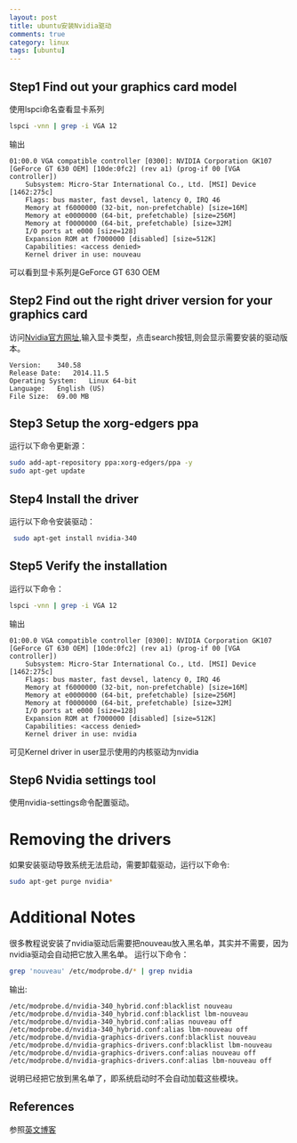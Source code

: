 ```yaml
---
layout: post
title: ubuntu安装Nvidia驱动
comments: true
category: linux
tags: [ubuntu]
---
```


## Step1 Find out your graphics card model

使用lspci命名查看显卡系列

```bash
lspci -vnn | grep -i VGA 12
```

<!-- more -->

输出

```
01:00.0 VGA compatible controller [0300]: NVIDIA Corporation GK107 [GeForce GT 630 OEM] [10de:0fc2] (rev a1) (prog-if 00 [VGA controller])
	Subsystem: Micro-Star International Co., Ltd. [MSI] Device [1462:275c]
	Flags: bus master, fast devsel, latency 0, IRQ 46
	Memory at f6000000 (32-bit, non-prefetchable) [size=16M]
	Memory at e0000000 (64-bit, prefetchable) [size=256M]
	Memory at f0000000 (64-bit, prefetchable) [size=32M]
	I/O ports at e000 [size=128]
	Expansion ROM at f7000000 [disabled] [size=512K]
	Capabilities: <access denied>
	Kernel driver in use: nouveau
```

可以看到显卡系列是GeForce GT 630 OEM

## Step2 Find out the right driver version for your graphics card

访问[Nvidia官方网址](http://www.nvidia.com/Download/index.aspx),输入显卡类型，点击search按钮,则会显示需要安装的驱动版本。

```
Version: 	340.58
Release Date: 	2014.11.5
Operating System: 	Linux 64-bit
Language: 	English (US)
File Size: 	69.00 MB
```

## Step3 Setup the xorg-edgers ppa

运行以下命令更新源：

```bash
sudo add-apt-repository ppa:xorg-edgers/ppa -y
sudo apt-get update
```

## Step4 Install the driver

运行以下命令安装驱动：

```bash
 sudo apt-get install nvidia-340
 ```

## Step5 Verify the installation
 
运行以下命令：

```bash
lspci -vnn | grep -i VGA 12
```

输出

```
01:00.0 VGA compatible controller [0300]: NVIDIA Corporation GK107 [GeForce GT 630 OEM] [10de:0fc2] (rev a1) (prog-if 00 [VGA controller])
	Subsystem: Micro-Star International Co., Ltd. [MSI] Device [1462:275c]
	Flags: bus master, fast devsel, latency 0, IRQ 46
	Memory at f6000000 (32-bit, non-prefetchable) [size=16M]
	Memory at e0000000 (64-bit, prefetchable) [size=256M]
	Memory at f0000000 (64-bit, prefetchable) [size=32M]
	I/O ports at e000 [size=128]
	Expansion ROM at f7000000 [disabled] [size=512K]
	Capabilities: <access denied>
	Kernel driver in use: nvidia
```

可见Kernel driver in user显示使用的内核驱动为nvidia

## Step6 Nvidia settings tool

使用nvidia-settings命令配置驱动。

# Removing the drivers

如果安装驱动导致系统无法启动，需要卸载驱动，运行以下命令:

```bash
sudo apt-get purge nvidia*
```

# Additional Notes

很多教程说安装了nvidia驱动后需要把nouveau放入黑名单，其实并不需要，因为nvidia驱动会自动把它放入黑名单。
运行以下命令：

```bash
grep 'nouveau' /etc/modprobe.d/* | grep nvidia
```

输出:

```
/etc/modprobe.d/nvidia-340_hybrid.conf:blacklist nouveau
/etc/modprobe.d/nvidia-340_hybrid.conf:blacklist lbm-nouveau
/etc/modprobe.d/nvidia-340_hybrid.conf:alias nouveau off
/etc/modprobe.d/nvidia-340_hybrid.conf:alias lbm-nouveau off
/etc/modprobe.d/nvidia-graphics-drivers.conf:blacklist nouveau
/etc/modprobe.d/nvidia-graphics-drivers.conf:blacklist lbm-nouveau
/etc/modprobe.d/nvidia-graphics-drivers.conf:alias nouveau off
/etc/modprobe.d/nvidia-graphics-drivers.conf:alias lbm-nouveau off
```

说明已经把它放到黑名单了，即系统启动时不会自动加载这些模块。

## References

参照[英文博客](http://www.binarytides.com/install-nvidia-drivers-ubuntu-14-04/)

